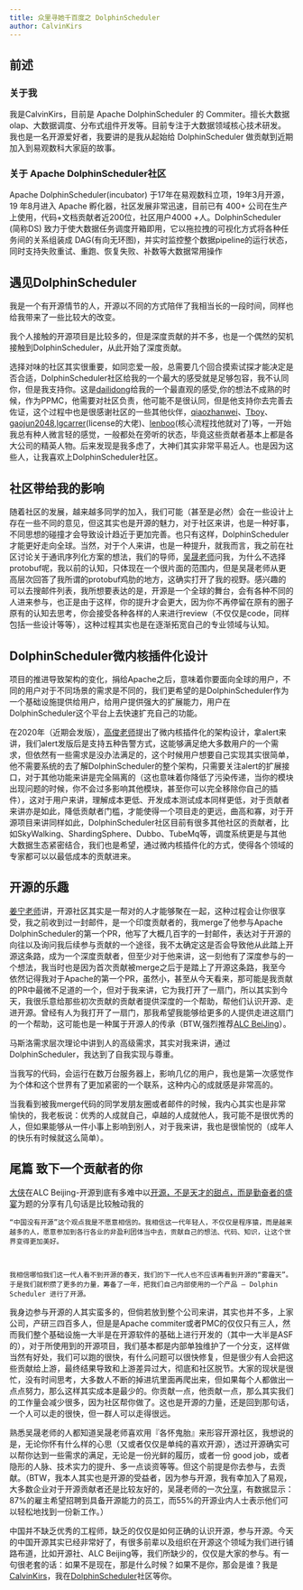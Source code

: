 ```yaml
---
title: 众里寻她千百度之 DolphinScheduler
author: CalvinKirs
---
```



## 前述
### 关于我
我是CalvinKirs，目前是 Apache DolphinScheduler 的 Commiter。擅长大数据 olap、大数据调度、分布式组件开发等。目前专注于大数据领域核心技术研发。
我也是一名开源爱好者，我要讲的是我从起始给 DolphinScheduler 做贡献到近期加入到易观数科大家庭的故事。

### 关于 Apache DolphinScheduler社区
Apache DolphinScheduler(incubator) 于17年在易观数科立项，19年3月开源， 19 年8月进入 Apache 孵化器，社区发展非常迅速，目前已有 400+ 公司在生产上使用，代码+文档贡献者近200位，社区用户4000 +人。DolphinScheduler (简称DS) 致力于使大数据任务调度开箱即用，它以拖拉拽的可视化方式将各种任务间的关系组装成 DAG(有向无环图)，并实时监控整个数据pipeline的运行状态，同时支持失败重试、重跑、恢复失败、补数等大数据常用操作


## 遇见DolphinScheduler

我是一个有开源情节的人，开源以不同的方式陪伴了我相当长的一段时间，同样也给我带来了一些比较大的改变。

我个人接触的开源项目是比较多的，但是深度贡献的并不多，也是一个偶然的契机接触到DolphinScheduler，从此开始了深度贡献。

选择对味的社区其实很重要，如同恋爱一般，总需要几个回合摸索试探才能决定是否合适，DolphinScheduler社区给我的一个最大的感受就是足够包容，我不认同你，但是我支持你。这是[dailidong](https://github.com/dailidong)给我的一个最直观的感受,你的想法不成熟的时候，作为PPMC，他需要对社区负责，他可能不是很认同，但是他支持你去完善去佐证，这个过程中也是很感谢社区的一些其他伙伴，[qiaozhanwei](https://github.com/qiaozhanwei)、[Tboy](https://github.com/Technoboy-)、[gaojun2048](https://github.com/gaojun2048),[lgcarrer](https://github.com/lgcareer)(license的大佬)、[lenboo](https://github.com/lenboo)(核心流程找他就对了)等，一开始我总有种人微言轻的感觉，一般都处在旁听的状态，毕竟这些贡献者基本上都是各大公司的精英人物。后来发现是我多虑了，大神们其实非常平易近人。也是因为这些人，让我喜欢上DolphinScheduler社区。

## 社区带给我的影响

随着社区的发展，越来越多同学的加入，我们可能（甚至是必然）会在一些设计上存在一些不同的意见，但这其实也是开源的魅力，对于社区来讲，也是一种好事，不同思想的碰撞才会导致设计趋近于更加完善。也只有这样，DolphinScheduler才能更好走向全球。当然，对于个人来讲，也是一种提升，就我而言，我之前在社区讨论关于通讯序列化方案的想法，我们的导师，[吴晟老师](https://github.com/wu-sheng)问我，为什么不选择protobuf呢，我以前的认知，只体现在一个很片面的范围内，但是吴晟老师从更高层次回答了我所谓的protobuf鸡肋的地方，这确实打开了我的视野。感兴趣的可以去搜邮件列表，我所想要表达的是，开源是一个全球的舞台，会有各种不同的人进来参与，也正是由于这样，你的提升才会更大，因为你不再停留在原有的圈子原有的认知去思考，你会接受各种各样的人来进行review（不仅仅是code，同样包括一些设计等等），这种过程其实也是在逐渐拓宽自己的专业领域与认知。

## DolphinScheduler微内核插件化设计

项目的推进导致架构的变化，捐给Apache之后，意味着你要面向全球的用户，不同的用户对于不同场景的需求是不同的，我们更希望的是DolphinScheduler作为一个基础设施提供给用户，给用户提供强大的扩展能力，用户在DolphinScheduler这个平台上去快速扩充自己的功能。

在2020年（近期会发版），[高俊老师](https://github.com/gaojun2048)提出了微内核插件化的架构设计，拿alert来讲，我们alert发版后是支持五种告警方式，这能够满足绝大多数用户的一个需求，但依然有一些需求是没办法满足的，这个时候用户想要自己实现其实很简单，他不需要系统的去了解DolphinScheduler的整个架构，只需要关注alert的扩展接口，对于其他功能来讲是完全隔离的（这也意味着你降低了污染传递，当你的模块出现问题的时候，你不会过多影响其他模块，甚至你可以完全移除你自己的插件），这对于用户来讲，理解成本更低、开发成本测试成本同样更低，对于贡献者来讲亦是如此，降低贡献者门槛，才能使得一个项目走的更远，曲高和寡，对于开源项目来讲同样如此，DolphinScheduler社区目前有很多其他社区的贡献者，比如SkyWalking、ShardingSphere、Dubbo、TubeMq等，调度系统更是与其他大数据生态紧密结合，我们也是希望，通过微内核插件化的方式，使得各个领域的专家都可以以最低成本的贡献进来。

## 开源的乐趣


[姜宁老师](https://github.com/WillemJiang)讲，开源社区其实是一帮对的人才能够聚在一起，这种过程会让你很享受，我之前收到过一封邮件，是一个印度贡献者的，我merge了他参与Apache DolphinScheduler的第一个PR，他写了大概几百字的一封邮件，表达对于开源的向往以及询问我后续参与贡献的一个途径，我不太确定这是否会导致他从此踏上开源这条路，成为一个深度贡献者，但至少对于他来讲，这一刻他有了深度参与的一个想法，我当时也是因为首次贡献被merge之后于是踏上了开源这条路，我至今依然记得我对于Apache的第一个PR，虽然小，甚至从今天看来，那可能是我贡献的PR中最微不足道的一个，但对于我来讲，它为我打开了一扇门，所以其实到今天，我很乐意给那些初次贡献的贡献者提供深度的一个帮助，帮他们认识开源、走进开源。曾经有人为我打开了一扇门，那我希望我能够给更多的人提供走进这扇门的一个帮助，这可能也是一种属于开源人的传承（BTW,强烈推荐[ALC BeiJing](https://github.com/alc-beijing)）。

马斯洛需求层次理论中讲到人的高级需求，其实对我来讲，通过DolphinScheduler，我达到了自我实现与尊重。

当我写的代码，会运行在数万台服务器上，影响几亿的用户，我也是第一次感觉作为个体和这个世界有了更加紧密的一个联系，这种内心的成就感是非常高的。

当我看到被我merge代码的同学发朋友圈或者邮件的时候，我内心其实也是非常愉快的，我老板说：优秀的人成就自己，卓越的人成就他人，我可能不是很优秀的人，但如果能够从一件小事上影响到别人，对于我来讲，我也是很愉悦的（成年人的快乐有时候就这么简单）。


## 尾篇 致下一个贡献者的你

[大侠](https://github.com/William-GuoWei)在ALC Beijing-开源到底有多难中以[开源，不是天才的甜点，而是勤奋者的盛宴](https://zhuanlan.zhihu.com/p/208577284)为题的分享有几句话是比较触动我的
```
“中国没有开源”这个观点我是不愿意相信的。我相信这一代年轻人，不仅仅是程序猿，而是越来越多的人，愿意参加到各行各业的非盈利团体当中去，贡献自己的想法、代码、知识，让这个世界变得更加美好。



我相信哪怕我们这一代人看不到开源的春天，我们的下一代人也不应该再看到开源的“雾霾天”。于是我们就积攒了更多的力量，筹备了一年，把我们自己内部使用的一个产品 — Dolphin Scheduler 进行了开源。
```
我身边参与开源的人其实蛮多的，但倘若放到整个公司来讲，其实也并不多，上家公司，产研三四百多人，但是是Apache commiter或者PMC的仅仅只有三人，然而我们整个基础设施一大半是在开源软件的基础上进行开发的（其中一大半是ASF的），对于所使用到的开源项目，我们基本都是内部单独维护了一个分支，这样做当然有好处，我们可以跑的很快，有什么问题可以很快修复，但是很少有人会把这些贡献给上游，最终结果导致和上游差异过大，彻底和社区脱节。大家的现状是很忙，没有时间思考，大多数人不断的掉进坑里面再爬出来，但如果每个人都做出一点点努力，那么这样其实成本是最少的。你贡献一点，他贡献一点，那么其实我们的工作量会减少很多，因为社区帮你做了。这也是开源的力量，还是回到那句话，一个人可以走的很快，但一群人可以走得很远。


熟悉吴晟老师的人都知道吴晟老师喜欢用『各怀鬼胎』来形容开源社区，我想说的是，无论你怀有什么样的心思（又或者仅仅是单纯的喜欢开源），透过开源确实可以帮你达到一些需求的满足，无论是一份光鲜的履历，或者一份 good job，或者隐形的人脉、技术实力的提升、多一点谈资等等。但这个前提是你去参与，去贡献。（BTW，我本人其实也是开源的受益者，因为参与开源，我有幸加入了易观，大多数企业对于开源贡献者还是比较友好的，吴晟老师的一次[分享](https://www.bilibili.com/video/BV17Q4y1N7iA)，有数据显示：87%的雇主希望招聘到具备开源能力的员工，而55%的开源业内人士表示他们可以轻松地找到一份新工作。）

中国并不缺乏优秀的工程师，缺乏的仅仅是如何正确的认识开源，参与开源。今天的中国开源其实已经非常好了，有很多前辈以及组织在开源这个领域为我们进行铺路布道，比如开源社、ALC Beijing等，我们所缺少的，仅仅是大家的参与。有一句很老套的话：如果不是现在，那是什么时候？如果不是你，那会是谁？我是[CalvinKirs](https://github.com/CalvinKirs)，我在[DolphinScheduler](https://github.com/apache/incubator-dolphinscheduler)社区等你。





